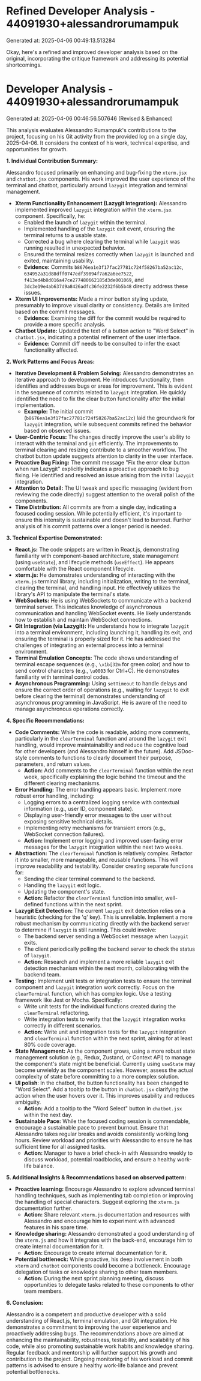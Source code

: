 # Refined Developer Analysis - 44091930+alessandrorumampuk
Generated at: 2025-04-06 00:49:13.513284

Okay, here's a refined and improved developer analysis based on the original, incorporating the critique framework and addressing its potential shortcomings.

# Developer Analysis - 44091930+alessandrorumampuk
Generated at: 2025-04-06 00:46:56.507646 (Revised & Enhanced)

This analysis evaluates Alessandro Rumampuk's contributions to the project, focusing on his Git activity from the provided log on a single day, 2025-04-06. It considers the context of his work, technical expertise, and opportunities for growth.

**1. Individual Contribution Summary:**

Alessandro focused primarily on enhancing and bug-fixing the `xterm.jsx` and `chatbot.jsx` components. His work improved the user experience of the terminal and chatbot, particularly around `lazygit` integration and terminal management.

*   **Xterm Functionality Enhancement (Lazygit Integration):** Alessandro implemented improved `lazygit` integration within the `xterm.jsx` component.  Specifically, he:
    *   Enabled the launch of `lazygit` within the terminal.
    *   Implemented handling of the `lazygit` exit event, ensuring the terminal returns to a usable state.
    *   Corrected a bug where clearing the terminal while `lazygit` was running resulted in unexpected behavior.
    *   Ensured the terminal resizes correctly when `lazygit` is launched and exited, maintaining usability.
    *   **Evidence:** Commits `b8676ea1e3f17fac27781c724f58267ba52ac12c`, `634952a31d88dff0747edf39894f7a62a6ee7522`, `f413ed4b8d016a47ce277480662185d3de001069`, and `3dc3e19e4ab637d9a8426adfc36fe2232f6b5b48` directly address these issues.
*   **Xterm UI Improvements:** Made a minor button styling update, presumably to improve visual clarity or consistency.  Details are limited based on the commit messages.
    *   **Evidence:** Examining the diff for the commit would be required to provide a more specific analysis.
*   **Chatbot Update:** Updated the text of a button action to "Word Select" in `chatbot.jsx`, indicating a potential refinement of the user interface.
    *   **Evidence:** Commit diff needs to be consulted to infer the exact functionality affected.

**2. Work Patterns and Focus Areas:**

*   **Iterative Development & Problem Solving:** Alessandro demonstrates an iterative approach to development.  He introduces functionality, then identifies and addresses bugs or areas for improvement.  This is evident in the sequence of commits related to `lazygit` integration. He quickly identified the need to fix the clear button functionality after the initial implementation.
    *   **Example:**  The initial commit (`b8676ea1e3f17fac27781c724f58267ba52ac12c`) laid the groundwork for `lazygit` integration, while subsequent commits refined the behavior based on observed issues.
*   **User-Centric Focus:** The changes directly improve the user's ability to interact with the terminal and `git` efficiently. The improvements to terminal clearing and resizing contribute to a smoother workflow. The chatbot button update suggests attention to clarity in the user interface.
*   **Proactive Bug Fixing:** The commit message "Fix the error clear button when run Lazygit" explicitly indicates a proactive approach to bug fixing. He identified and resolved an issue arising from the initial `lazygit` integration.
*   **Attention to Detail:**  The UI tweak and specific messaging (evident from reviewing the code directly) suggest attention to the overall polish of the components.
*   **Time Distribution:** All commits are from a single day, indicating a focused coding session. While potentially efficient, it's important to ensure this intensity is sustainable and doesn't lead to burnout. Further analysis of his commit patterns over a longer period is needed.

**3. Technical Expertise Demonstrated:**

*   **React.js:**  The code snippets are written in React.js, demonstrating familiarity with component-based architecture, state management (using `useState`), and lifecycle methods (`useEffect`).  He appears comfortable with the React component lifecycle.
*   **xterm.js:**  He demonstrates understanding of interacting with the `xterm.js` terminal library, including initialization, writing to the terminal, clearing the terminal, and handling input. He effectively utilizes the library's API to manipulate the terminal's state.
*   **WebSockets:**  He is using WebSockets to communicate with a backend terminal server. This indicates knowledge of asynchronous communication and handling WebSocket events. He likely understands how to establish and maintain WebSocket connections.
*   **Git Integration (via Lazygit):**  He understands how to integrate `lazygit` into a terminal environment, including launching it, handling its exit, and ensuring the terminal is properly sized for it. He has addressed the challenges of integrating an external process into a terminal environment.
*   **Terminal Emulation Concepts:**  The code shows understanding of terminal escape sequences (e.g., `\x1b[32m` for green color) and how to send control characters (e.g., `\u0003` for Ctrl+C). He demonstrates familiarity with terminal control codes.
*   **Asynchronous Programming:** Using `setTimeout` to handle delays and ensure the correct order of operations (e.g., waiting for `lazygit` to exit before clearing the terminal) demonstrates understanding of asynchronous programming in JavaScript. He is aware of the need to manage asynchronous operations correctly.

**4. Specific Recommendations:**

*   **Code Comments:** While the code is readable, adding more comments, particularly in the `clearTerminal` function and around the `lazygit` exit handling, would improve maintainability and reduce the cognitive load for other developers (and Alessandro himself in the future).  Add JSDoc-style comments to functions to clearly document their purpose, parameters, and return values.
    *   **Action:** Add comments to the `clearTerminal` function within the next week, specifically explaining the logic behind the timeout and the different clearing mechanisms.
*   **Error Handling:**  The error handling appears basic. Implement more robust error handling, including:
    *   Logging errors to a centralized logging service with contextual information (e.g., user ID, component state).
    *   Displaying user-friendly error messages to the user without exposing sensitive technical details.
    *   Implementing retry mechanisms for transient errors (e.g., WebSocket connection failures).
    *   **Action:** Implement error logging and improved user-facing error messages for the `lazygit` integration within the next two weeks.
*   **Abstraction:** The `clearTerminal` function is relatively complex. Refactor it into smaller, more manageable, and reusable functions. This will improve readability and testability. Consider creating separate functions for:
    *   Sending the clear terminal command to the backend.
    *   Handling the `lazygit` exit logic.
    *   Updating the component's state.
    *   **Action:** Refactor the `clearTerminal` function into smaller, well-defined functions within the next sprint.
*   **Lazygit Exit Detection:**  The current `lazygit` exit detection relies on a heuristic (checking for the 'q' key). This is unreliable. Implement a more robust mechanism by communicating directly with the backend server to determine if `lazygit` is still running. This could involve:
    *   The backend server sending a WebSocket message when `lazygit` exits.
    *   The client periodically polling the backend server to check the status of `lazygit`.
    *   **Action:** Research and implement a more reliable `lazygit` exit detection mechanism within the next month, collaborating with the backend team.
*   **Testing:**  Implement unit tests or integration tests to ensure the terminal component and `lazygit` integration work correctly.  Focus on the `clearTerminal` function, which has complex logic. Use a testing framework like Jest or Mocha. Specifically:
    *   Write unit tests for the individual functions created during the `clearTerminal` refactoring.
    *   Write integration tests to verify that the `lazygit` integration works correctly in different scenarios.
    *   **Action:** Write unit and integration tests for the `lazygit` integration and `clearTerminal` function within the next sprint, aiming for at least 80% code coverage.
*   **State Management:**  As the component grows, using a more robust state management solution (e.g., Redux, Zustand, or Context API) to manage the component's state might be beneficial. Currently using `useState` may become unwieldy as the component scales. However, assess the actual complexity of state before committing to a more complex solution.
*   **UI polish**: In the chatbot, the button functionality has been changed to "Word Select". Add a tooltip to the button in `chatbot.jsx` clarifying the action when the user hovers over it. This improves usability and reduces ambiguity.
    *   **Action:** Add a tooltip to the "Word Select" button in `chatbot.jsx` within the next day.
*   **Sustainable Pace:** While the focused coding session is commendable, encourage a sustainable pace to prevent burnout. Ensure that Alessandro takes regular breaks and avoids consistently working long hours. Review workload and priorities with Alessandro to ensure he has sufficient time for all assigned tasks.
    *   **Action:** Manager to have a brief check-in with Alessandro weekly to discuss workload, potential roadblocks, and ensure a healthy work-life balance.

**5. Additional Insights & Recommendations based on observed pattern:**

*   **Proactive learning:** Encourage Alessandro to explore advanced terminal handling techniques, such as implementing tab completion or improving the handling of special characters.  Suggest exploring the `xterm.js` documentation further.
    *   **Action:** Share relevant `xterm.js` documentation and resources with Alessandro and encourage him to experiment with advanced features in his spare time.
*   **Knowledge sharing:** Alessandro demonstrated a good understanding of the `xterm.js` and how it integrates with the back-end, encourage him to create internal documentation for it.
    *   **Action:** Encourage to create internal documentation for it.
*   **Potential bottleneck:** While proactive, his deep involvement in both `xterm` and `chatbot` components could become a bottleneck. Encourage delegation of tasks or knowledge sharing to other team members.
    *   **Action:** During the next sprint planning meeting, discuss opportunities to delegate tasks related to these components to other team members.

**6. Conclusion:**

Alessandro is a competent and productive developer with a solid understanding of React.js, terminal emulation, and Git integration. He demonstrates a commitment to improving the user experience and proactively addressing bugs. The recommendations above are aimed at enhancing the maintainability, robustness, testability, and scalability of his code, while also promoting sustainable work habits and knowledge sharing. Regular feedback and mentorship will further support his growth and contribution to the project.  Ongoing monitoring of his workload and commit patterns is advised to ensure a healthy work-life balance and prevent potential bottlenecks.
